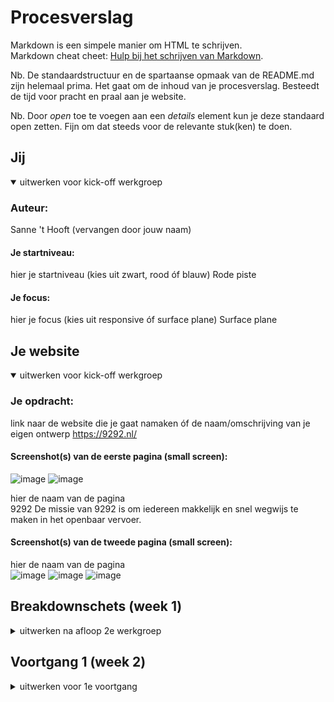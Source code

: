 # Procesverslag
Markdown is een simpele manier om HTML te schrijven.  
Markdown cheat cheet: [Hulp bij het schrijven van Markdown](https://github.com/adam-p/markdown-here/wiki/Markdown-Cheatsheet).

Nb. De standaardstructuur en de spartaanse opmaak van de README.md zijn helemaal prima. Het gaat om de inhoud van je procesverslag. Besteedt de tijd voor pracht en praal aan je website.

Nb. Door *open* toe te voegen aan een *details* element kun je deze standaard open zetten. Fijn om dat steeds voor de relevante stuk(ken) te doen.





## Jij

<details open>
<summary>uitwerken voor kick-off werkgroep</summary>

### Auteur:
Sanne 't Hooft (vervangen door jouw naam)

#### Je startniveau:
hier je startniveau (kies uit zwart, rood óf blauw)
Rode piste 
 
#### Je focus:
hier je focus (kies uit responsive óf surface plane)
Surface plane  
</details>





## Je website

<details open>
<summary>uitwerken voor kick-off werkgroep</summary>

### Je opdracht:
link naar de website die je gaat namaken óf de naam/omschrijving van je eigen ontwerp
 https://9292.nl/

#### Screenshot(s) van de eerste pagina (small screen): 
 ![image](https://user-images.githubusercontent.com/90154152/132340916-f722c94d-be94-48ab-921a-4b8a0c466937.png)
 ![image](https://user-images.githubusercontent.com/90154152/132341378-64d609e4-ea56-44bb-883d-9b921c1f854f.png)


hier de naam van de pagina  
 9292
 De missie van 9292 is om iedereen makkelijk en snel wegwijs te maken in het openbaar vervoer. 
#### Screenshot(s) van de tweede pagina (small screen):
hier de naam van de pagina  
![image](https://user-images.githubusercontent.com/90154152/132341626-92618b23-fa35-4dea-81c1-3122f1117d66.png)
     ![image](https://user-images.githubusercontent.com/90154152/132341665-3b8aa7e5-a352-4efa-b18d-1287dcd3cc8e.png)
     ![image](https://user-images.githubusercontent.com/90154152/132341783-8c1f52b5-3530-4eae-a480-8720fadfa17a.png)


 
</details>





## Breakdownschets (week 1)

<details>
<summary>uitwerken na afloop 2e werkgroep</summary>

### de hele pagina: 
<img src="images/dummy-plaatje.jpg" width="375px" alt="breakdown van de hele pagina">

### dynamisch deel (bijv menu): 
<img src="images/dummy-plaatje.jpg" width="375px" alt="breakdown van een dynamisch deel">

### wellicht nog een dynamisch deel (bijv filter): 
<img src="images/dummy-plaatje.jpg" width="375px" alt="breakdown van nog een dynamisch deel">

</details>





## Voortgang 1 (week 2)

<details>
<summary>uitwerken voor 1e voortgang</summary>

### Stand van zaken
hier dit ging goed & dit was lastig (neem ook screenshots op van delen van je website en code)


### Agenda voor meeting
samen met je groepje opstellen

| student 1      | student 2          | student 3    | student 4        |
| ---            | ---                | ---          | ---              |
| dit bespreken  | en dit             | en ik dit    | en dan ik dat    |
| en dat ook nog | dit als er tijd is | nog een punt | dit wil ik zeker |
| ...            | ...                | ...          | ...              |


### Verslag van meeting
hier na afloop snel de uitkomsten van de meeting vastleggen

- punt 1
- punt 2
- nog een punt
- ...
In week 1 heb ik samen met mijn klasgenoten voor de gesprek een meeting gehouden. Bij de meeting hebben we besproken wat we 
 allemaal er over willen weten tijdens de gesprek met de docent. Bij het gesprek vertelde de docent wat tot nu toe voor de website moeten zoals 
 de header, footer en wat content. Voor mijn website heb ik alleen de html code gegeschreven maar geen styling toegepast. Ik liet de docent mijn website zien.
 Ik was niet zo ver met mijn website omdat ik was meer gefocusd op de oefeningen die we voor de lessen moeten maken.Als ik de oefening niet snap  kan ik
 niet verder met mijn website. Ik probeerde dus de oefening te maken zodat ik verder met mijn website kon. We hebben een tip van docent gekregen om de oefening gelijk in onze websites verwerken zodat we niet achterliepen. Als laastse concludeerde de docent door onze te vertellen wat we aan het einde van de dag /voor de volgende les af moet hebben.
 





## Voortgang 2 (week 3)

<details>
<summary>uitwerken voor 2e voortgang</summary>

### Stand van zaken
hier dit ging goed & dit was lastig (neem ook screenshots op van delen van je website en code)


### Agenda voor meeting
samen met je groepje opstellen

| student 1      | student 2          | student 3    | student 4        |
| ---            | ---                | ---          | ---              |
| dit bespreken  | en dit             | en ik dit    | en dan ik dat    |
| en dat ook nog | dit als er tijd is | nog een punt | dit wil ik zeker |
| ...            | ...                | ...          | ...              |


### Verslag van meeting
hier na afloop snel de uitkomsten van de meeting vastleggen

- punt 1
- punt 2
- nog een punt
- ...

</details>
 Ik zat in het begin in de verkeerde groep daardoor was ik laat maar  ik
 over mijn website bespreken met de studentassiatanten. Ik had al Bo gevraagd om mij te helpen
 met een stukje code  in mijn css maar volgens mij ws zij het vergeten dus zij heeft me 
 tijdens de les daarmee geholpen. Ik was best wel ver met  mijn website vergeleken met vorige week. Ik had de twee pagina gestijld met css. 
 Ik moest alleen javascript en animatie in mijn website verwerken. Bo gaf mijn tips hoe ik op mijn website javascript en animatie toe kan passen. 
 Wat ik merkte bij mijn klasgenoten was dat ik en stukje verder was met  mijn website dan de rest. Ik dacht zelf dat ik achter liep omdat vorige week waren ze al begonnen met 
 stijlen van hun website. Ik kreeg complimenten van de studentassistanten dat mijn website best wel leuk eruit ziet.





## Toegankelijkheidstest (week 4)
 Ik was niet aanwezig . ik zal een klasgenoot mijn website laten testen.

<details>
<summary>uitwerken na test in 8e voortgang</summary>

### Bevindingen
Lijst met je bevindingen die in de test naar voren kwamen:

#### Titel eerste bevinding onleesbaar tekst
Hier korte omschrijving (met indien nodig een afbeelding)
 De tekst op de achtergrond was niet leesbaar dus ik heb de achtegrond (afbeelding)
 in photoshop bewerkt  door de opacity aan te passen. 
 
 ![image](https://user-images.githubusercontent.com/90154152/136053453-e73f6950-70d4-4c19-8a32-ac7c4bb497bd.png)


Hier een omschrijving van hoe het opgelost kan worden (met indien nodig een afbeelding)


#### Titel tweede bevinding. 
Hier korte omschrijving (met indien nodig een afbeelding)

Hier een omschrijving van hoe het opgelost kan worden (met indien nodig een afbeelding)


#### Titel volgende bevinding. 
Hier korte omschrijving (met indien nodig een afbeelding)

Hier een omschrijving van hoe het opgelost kan worden (met indien nodig een afbeelding)


#### Titel nog een bevinding. 
Hier korte omschrijving (met indien nodig een afbeelding)

Hier een omschrijving van hoe het opgelost kan worden (met indien nodig een afbeelding)

</details>





## Voortgang 3 (week 4)

<details>
<summary>uitwerken voor 3e voortgang</summary>

 
 
### Stand van zaken
hier dit ging goed & dit was lastig (neem ook screenshots op van delen van je website en code)


### Agenda voor meeting
samen met je groepje opstellen

| student 1      | student 2          | student 3    | student 4        |
| ---            | ---                | ---          | ---              |
| dit bespreken  | en dit             | en ik dit    | en dan ik dat    |
| en dat ook nog | dit als er tijd is | nog een punt | dit wil ik zeker |
| ...            | ...                | ...          | ...              |


### Verslag van meeting
hier na afloop snel de uitkomsten van de meeting vastleggen

- punt 1
- punt 2
- nog een punt
- ...
 
 IK was best wel ver met mijn website.Ik heb een paar icoontjes toevoegd om de website mooier 
 eruit te zien.

</details>





## Eindgesprek (week 5)

<details>
<summary>uitwerken voor eindgesprek</summary>

### Stand van zaken
hier dit ging goed & dit was lastig (neem ook screenshots op van delen van je website en code)
 
 Deze week is de laatste week van frontend. Ik heb mijn code voor het laastse keer  doorgenomen. Ik probeerde comments bij te voegen om 
 mijn code duidelijker te maken voor mezelf en ook voor de docent tijdens de mondeling. Vervolgens heb ik onnodig ruimte in mijn code weggehaald om de code
 overzichtelijk te maken. Ik wou mijn website responsive maken als ik meer tijd over heb, maar helaas kon ik het niet doen. Ik was wel daarmee bezig maar ik wou
 eerst op de surface plane focusen, dan pas de responsiveness van de website. 
### Screenshot(s)
 ![image](https://user-images.githubusercontent.com/90154152/136056369-b9372eb1-a617-4a54-a752-b4b94422c996.png)


hier screenshot(s) van je eindresultaat
 Eerste pagina 
 ![image](https://user-images.githubusercontent.com/90154152/136056456-6e0cc06e-661b-4f51-a42a-baf8ec772097.png)
![image](https://user-images.githubusercontent.com/90154152/136056585-bd564bed-cf80-4b7d-b1ea-0a82ee6bf395.png)
 ![image](https://user-images.githubusercontent.com/90154152/136056758-8ff72c4c-28dc-4d2f-9d42-0a1464c28508.png)
![image](https://user-images.githubusercontent.com/90154152/136056889-70186b26-a4c4-449f-8b44-b15e77a0a0e3.png)
![image](https://user-images.githubusercontent.com/90154152/136057097-f0b212db-10c7-41a8-9c14-b455e8b75dea.png)
![image](https://user-images.githubusercontent.com/90154152/136057176-9d319329-1bcb-4a03-a103-a313e037825f.png)
![image](https://user-images.githubusercontent.com/90154152/136057677-48d4fc52-ffc4-4441-8471-ed9297897f4a.png)
 
 Tweede pagina 
 ![image](https://user-images.githubusercontent.com/90154152/136057926-ace1f06d-e3e1-4306-ace0-0480e3bc6b07.png)
 ![image](https://user-images.githubusercontent.com/90154152/136058046-f75095a5-9295-4fc0-a01a-f7b24a1c2fbb.png)
![image](https://user-images.githubusercontent.com/90154152/136058103-564ac24f-a540-4542-b3b0-7bb70b4e48ef.png)
 ![image](https://user-images.githubusercontent.com/90154152/136058240-a0172df9-1ca6-44a3-a5f1-ecb0bdc3f6a4.png)
![image](https://user-images.githubusercontent.com/90154152/136058289-7f1b33d4-1051-45e9-b5e7-8c5bb4753dc9.png)
![image](https://user-images.githubusercontent.com/90154152/136058382-36ada8bc-ced2-4278-be5d-7d4397e822fa.png)



</details>





## Bronnenlijst

<details open>
<summary>continu bijhouden terwijl je werkt</summary>

Nb. Wees specifiek ('css-tricks' als bron is bijv. niet specifiek genoeg).

1. logo 9292:https://9292.nl/
2. menu icoojntje : https://css.gg/app. ...
3. afbeeldingen :appstore,playstore en appgallery:https://9292.nl/
4. Voor het blokjes heb ik flex gebruikt:https://css-tricks.com/snippets/css/a-guide-to-flexbox/
5. formulier:https://css-tricks.com/form-design/
6.backgroundimage:https://www.w3schools.com/cssref/pr_background-image.asp
</details>
